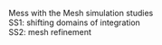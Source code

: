 Mess with the Mesh simulation studies <br>
SS1: shifting domains of integration <br>
SS2: mesh refinement
